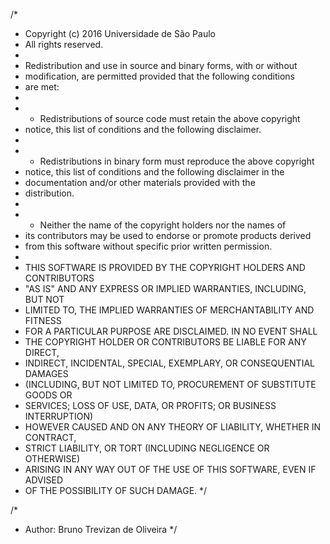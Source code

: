 /*
 * Copyright (c) 2016 Universidade de São Paulo
 * All rights reserved.
 *
 * Redistribution and use in source and binary forms, with or without
 * modification, are permitted provided that the following conditions
 * are met:
 *
 * - Redistributions of source code must retain the above copyright
 *   notice, this list of conditions and the following disclaimer.
 *
 * - Redistributions in binary form must reproduce the above copyright
 *   notice, this list of conditions and the following disclaimer in the
 *   documentation and/or other materials provided with the
 *   distribution.
 *
 * - Neither the name of the copyright holders nor the names of
 *   its contributors may be used to endorse or promote products derived
 *   from this software without specific prior written permission.
 *
 * THIS SOFTWARE IS PROVIDED BY THE COPYRIGHT HOLDERS AND CONTRIBUTORS
 * "AS IS" AND ANY EXPRESS OR IMPLIED WARRANTIES, INCLUDING, BUT NOT
 * LIMITED TO, THE IMPLIED WARRANTIES OF MERCHANTABILITY AND FITNESS
 * FOR A PARTICULAR PURPOSE ARE DISCLAIMED.  IN NO EVENT SHALL
 * THE COPYRIGHT HOLDER OR CONTRIBUTORS BE LIABLE FOR ANY DIRECT,
 * INDIRECT, INCIDENTAL, SPECIAL, EXEMPLARY, OR CONSEQUENTIAL DAMAGES
 * (INCLUDING, BUT NOT LIMITED TO, PROCUREMENT OF SUBSTITUTE GOODS OR
 * SERVICES; LOSS OF USE, DATA, OR PROFITS; OR BUSINESS INTERRUPTION)
 * HOWEVER CAUSED AND ON ANY THEORY OF LIABILITY, WHETHER IN CONTRACT,
 * STRICT LIABILITY, OR TORT (INCLUDING NEGLIGENCE OR OTHERWISE)
 * ARISING IN ANY WAY OUT OF THE USE OF THIS SOFTWARE, EVEN IF ADVISED
 * OF THE POSSIBILITY OF SUCH DAMAGE.
 */

 /*
  * Author: Bruno Trevizan de Oliveira
*/
